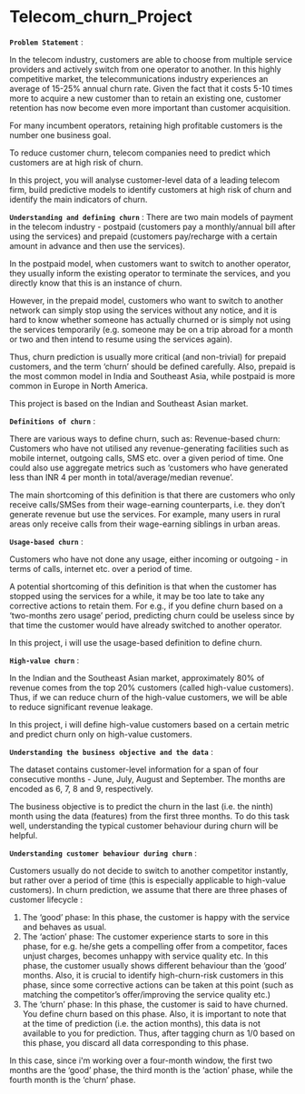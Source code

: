 # Telecom_churn_Project

**`Problem Statement`** :

In the telecom industry, customers are able to choose from multiple service providers and actively switch from one operator to another. In this highly competitive market, the telecommunications industry experiences an average of 15-25% annual churn rate. Given the fact that it costs 5-10 times more to acquire a new customer than to retain an existing one, customer retention has now become even more important than customer acquisition.
 
For many incumbent operators, retaining high profitable customers is the number one business goal.
 
To reduce customer churn, telecom companies need to predict which customers are at high risk of churn.
 
In this project, you will analyse customer-level data of a leading telecom firm, build predictive models to identify customers at high risk of churn and identify the main indicators of churn.
 
**`Understanding and defining churn`** :
There are two main models of payment in the telecom industry - postpaid (customers pay a monthly/annual bill after using the services) and prepaid (customers pay/recharge with a certain amount in advance and then use the services).
 
In the postpaid model, when customers want to switch to another operator, they usually inform the existing operator to terminate the services, and you directly know that this is an instance of churn.
 
However, in the prepaid model, customers who want to switch to another network can simply stop using the services without any notice, and it is hard to know whether someone has actually churned or is simply not using the services temporarily (e.g. someone may be on a trip abroad for a month or two and then intend to resume using the services again).
 
Thus, churn prediction is usually more critical (and non-trivial) for prepaid customers, and the term ‘churn’ should be defined carefully.  Also, prepaid is the most common model in India and Southeast Asia, while postpaid is more common in Europe in North America.
 
This project is based on the Indian and Southeast Asian market.
 
**`Definitions of churn`** :

There are various ways to define churn, such as:
Revenue-based churn: Customers who have not utilised any revenue-generating facilities such as mobile internet, outgoing calls, SMS etc. over a given period of time. One could also use aggregate metrics such as ‘customers who have generated less than INR 4 per month in total/average/median revenue’.
 
The main shortcoming of this definition is that there are customers who only receive calls/SMSes from their wage-earning counterparts, i.e. they don’t generate revenue but use the services. For example, many users in rural areas only receive calls from their wage-earning siblings in urban areas.
 
**`Usage-based churn`** :

Customers who have not done any usage, either incoming or outgoing - in terms of calls, internet etc. over a period of time.
 
A potential shortcoming of this definition is that when the customer has stopped using the services for a while, it may be too late to take any corrective actions to retain them. For e.g., if you define churn based on a ‘two-months zero usage’ period, predicting churn could be useless since by that time the customer would have already switched to another operator.
 
In this project, i will use the usage-based definition to define churn.
 
**`High-value churn`** :

In the Indian and the Southeast Asian market, approximately 80% of revenue comes from the top 20% customers (called high-value customers). Thus, if we can reduce churn of the high-value customers, we will be able to reduce significant revenue leakage.
 
In this project, i will define high-value customers based on a certain metric and predict churn only on high-value customers.
 
**`Understanding the business objective and the data`** :

The dataset contains customer-level information for a span of four consecutive months - June, July, August and September. The months are encoded as 6, 7, 8 and 9, respectively. 

The business objective is to predict the churn in the last (i.e. the ninth) month using the data (features) from the first three months. To do this task well, understanding the typical customer behaviour during churn will be helpful.
 
**`Understanding customer behaviour during churn`** :

Customers usually do not decide to switch to another competitor instantly, but rather over a period of time (this is especially applicable to high-value customers). In churn prediction, we assume that there are three phases of customer lifecycle :
1.	The ‘good’ phase: In this phase, the customer is happy with the service and behaves as usual.
2.	The ‘action’ phase: The customer experience starts to sore in this phase, for e.g. he/she gets a compelling offer from a  competitor, faces unjust charges, becomes unhappy with service quality etc. In this phase, the customer usually shows different behaviour than the ‘good’ months. Also, it is crucial to identify high-churn-risk customers in this phase, since some corrective actions can be taken at this point (such as matching the competitor’s offer/improving the service quality etc.)
3.	The ‘churn’ phase: In this phase, the customer is said to have churned. You define churn based on this phase. Also, it is important to note that at the time of prediction (i.e. the action months), this data is not available to you for prediction. Thus, after tagging churn as 1/0 based on this phase, you discard all data corresponding to this phase.
 
In this case, since i'm working over a four-month window, the first two months are the ‘good’ phase, the third month is the ‘action’ phase, while the fourth month is the ‘churn’ phase.
